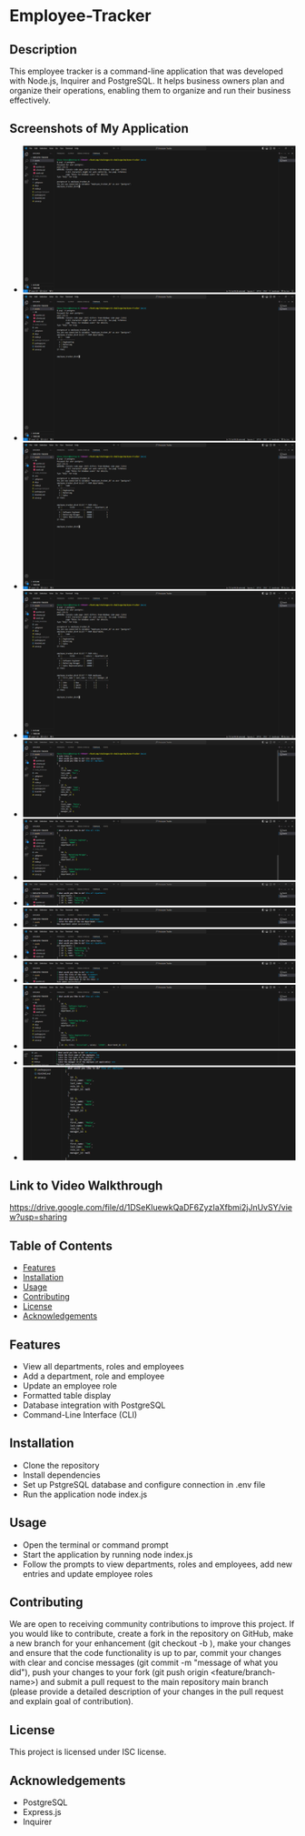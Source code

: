 # Employee-Tracker

## Description
This employee tracker is a command-line application that was developed with Node.js, Inquirer and PostgreSQL. It helps business owners plan and organize their operations, enabling them to organize and run their business effectively.

## Screenshots of My Application

- ![Screenshot_1](./assets/images/Screenshot_(1).png)
- ![Screenshot_2](./assets/images/Screenshot_(2).png)
- ![Screenshot_3](./assets/images/Screenshot_(3).png)
- ![Screenshot_4](./assets/images/Screenshot_(4).png)
- ![Screenshot_5](./assets/images/Screenshot_(5).png)
- ![Screenshot_6](./assets/images/Screenshot_(6).png)
- ![Screenshot_7](./assets/images/Screenshot_(7).png)
- ![Screenshot_8](./assets/images/Screenshot_(8).png)
- ![Screenshot_9](./assets/images/Screenshot_(9).png)
- ![Screenshot_10](./assets/images/Screenshot_(10).png)
- ![Screenshot_11](./assets/images/Screenshot_(11).png)
- ![Screenshot_12](./assets/images/Screenshot_(12).png)
- ![Screenshot_13](./assets/images/Screenshot_(13).png)

## Link to Video Walkthrough
https://drive.google.com/file/d/1DSeKIuewkQaDF6ZyzIaXfbmi2jJnUvSY/view?usp=sharing

## Table of Contents
- [Features](#features)
- [Installation](#installation)
- [Usage](#usage)
- [Contributing](#contributing)
- [License](#license)
- [Acknowledgements](#acknowledgements)

## Features
- View all departments, roles and employees
- Add a department, role and employee
- Update an employee role
- Formatted table display
- Database integration with PostgreSQL
- Command-Line Interface (CLI)

## Installation
- Clone the repository
- Install dependencies
- Set up PstgreSQL database and configure connection in .env file
- Run the application node index.js

## Usage
- Open the terminal or command prompt
- Start the application by running node index.js
- Follow the prompts to view departments, roles and employees, add new entries and update employee roles

## Contributing
We are open to receiving community contributions to improve this project. If you would like to contribute, create a fork in the repository on GitHub, make a new branch for your enhancement (git checkout -b ), make your changes and ensure that the code functionality is up to par, commit your changes with clear and concise messages (git commit -m "message of what you did"), push your changes to your fork (git push origin <feature/branch-name>) and submit a pull request to the main repository main branch (please provide a detailed description of your changes in the pull request and explain goal of contribution).

## License
This project is licensed under ISC license.

## Acknowledgements
- PostgreSQL
- Express.js
- Inquirer